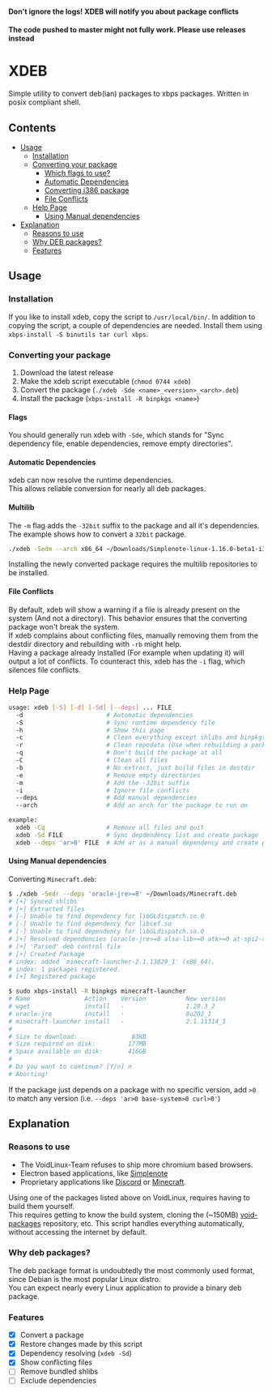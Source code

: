 #### Don't ignore the logs! XDEB will notify you about package conflicts
#### The code pushed to master might not fully work. Please use releases instead

# XDEB
Simple utility to convert deb(ian) packages to xbps packages. Written in posix compliant shell.

## Contents
 - [Usage](#Usage)
   - [Installation](#Installation)
   - [Converting your package](#Converting-your-package)
     - [Which flags to use?](#Flags)
     - [Automatic Dependencies](#Automatic-Dependencies)
     - [Converting i386 package](#Multilib)
     - [File Conflicts](#File-Conflicts)
   - [Help Page](#Help-Page)
     - [Using Manual dependencies](#Using-Manual-dependencies)
 - [Explanation](#Explanation)
   - [Reasons to use](#Reasons-to-use)
   - [Why DEB packages?](#Why-DEB-packages%3F)
   - [Features](#Features)

## Usage

### Installation
If you like to install xdeb, copy the script to `/usr/local/bin/`.
In addition to copying the script, a couple of dependencies are needed.
Install them using `xbps-install -S binutils tar curl xbps`.

### Converting your package
1. Download the latest release
2. Make the xdeb script executable (`chmod 0744 xdeb`)
3. Convert the package (`./xdeb -Sde <name>_<version>_<arch>.deb`)
4. Install the package (`xbps-install -R binpkgs <name>`)

#### Flags
You should generally run xdeb with `-Sde`, which stands for "Sync dependency file, enable dependencies, remove empty directories".

#### Automatic Dependencies
xdeb can now resolve the runtime dependencies.\
This allows reliable conversion for nearly all deb packages.

#### Multilib
The `-m` flag adds the `-32bit` suffix to the package and all it's dependencies.
The example shows how to convert a `32bit` package.
```sh
./xdeb -Sedm --arch x86_64 ~/Downloads/Simplenote-linux-1.16.0-beta1-i386.deb
```
Installing the newly converted package requires the multilib repositories to be installed.

#### File Conflicts
By default, xdeb will show a warning if a file is already present on the system (And not a directory).
This behavior ensures that the converting package won't break the system.\
If xdeb complains about conflicting files,
manually removing them from the destdir directory and rebuilding with `-rb` might help.\
Having a package already installed (For example when updating it) will output a lot of conflicts.
To counteract this, xdeb has the `-i` flag, which silences file conflicts.

### Help Page
```sh
usage: xdeb [-S] [-d] [-Sd] [--deps] ... FILE
  -d                       # Automatic dependencies
  -S                       # Sync runtime dependency file
  -h                       # Show this page
  -c                       # Clean everything except shlibs and binpkgs
  -r                       # Clean repodata (Use when rebuilding a package)
  -q                       # Don't build the package at all
  -C                       # Clean all files
  -b                       # No extract, just build files in destdir
  -e                       # Remove empty directories
  -m                       # Add the -32bit suffix
  -i                       # Ignore file conflicts
  --deps                   # Add manual dependencies
  --arch                   # Add an arch for the package to run on

example:
  xdeb -Cq                 # Remove all files and quit
  xdeb -Sd FILE            # Sync depdendency list and create package
  xdeb --deps 'ar>0' FILE  # Add ar as a manual dependency and create package
```

#### Using Manual dependencies
Converting `Minecraft.deb`:
```sh
$ ./xdeb -Sedr --deps 'oracle-jre>=8' ~/Downloads/Minecraft.deb
# [+] Synced shlibs
# [+] Extracted files
# [-] Unable to find dependency for libGLdispatch.so.0
# [-] Unable to find dependency for libcef.so
# [-] Unable to find dependency for libGLdispatch.so.0
# [+] Resolved dependencies (oracle-jre>=8 alsa-lib>=0 atk>=0 at-spi2-atk>=0 at-spi2-core>=0 avahi-libs>=0 bzip2>=0 cairo>=0 dbus-glib>=0 dbus-libs>=0 expat>=0 fontconfig>=0 freetype>=0 fribidi>=0 GConf>=0 gdk-pixbuf>=0 glib>=0 glibc>=0 gmp>=0 gnutls>=0 graphite>=0 gtk+>=0 gtk+3>=0 libblkid>=0 libcups>=0 libdatrie>=0 libEGL>=0 libepoxy>=0 libffi>=0 libgcc>=0 libGL>=0 libglvnd>=0 libharfbuzz>=0 libidn2>=0 libmount>=0 libpcre>=0 libpng>=0 libstdc++>=0 libtasn1>=0 libthai>=0 libunistring>=0 libuuid>=0 libX11>=0 libXau>=0 libxcb>=0 libXcomposite>=0 libXcursor>=0 libXdamage>=0 libXdmcp>=0 libXext>=0 libXfixes>=0 libXi>=0 libXinerama>=0 libxkbcommon>=0 libXrandr>=0 libXrender>=0 libXScrnSaver>=0 libXtst>=0 nettle>=0 nspr>=0 nss>=0 p11-kit>=0 pango>=0 pixman>=0 wayland>=0 zlib>=0 )
# [+] 'Parsed' deb control file
# [+] Created Package
# index: added `minecraft-launcher-2.1.13829_1' (x86_64).
# index: 1 packages registered.
# [+] Registered package

$ sudo xbps-install -R binpkgs minecraft-launcher
# Name               Action    Version           New version            Download size
# wget               install   -                 1.20.3_2               - 
# oracle-jre         install   -                 8u202_1                82KB 
# minecraft-launcher install   -                 2.1.11314_1            - 
# 
# Size to download:               83KB
# Size required on disk:         177MB
# Space available on disk:       416GB
# 
# Do you want to continue? [Y/n] n
# Aborting!
```
If the package just depends on a package with no specific version, add `>0` to match any version (i.e. `--deps 'ar>0 base-system>0 curl>0'`)

## Explanation
### Reasons to use
- The VoidLinux-Team refuses to ship more chromium based browsers.
- Electron based applications, like [Simplenote](https://simplenote.com/)
- Proprietary applications like [Discord](https://discord.gg) or [Minecraft](https://minecraft.net).

Using one of the packages listed above on VoidLinux, requires having to build them yourself.\
This requires getting to know the build system, cloning the (~150MB) [void-packages](https://github.com/void-linux/void-packages) repository, etc.
This script handles everything automatically, without accessing the internet by default.

### Why deb packages?
The deb package format is undoubtedly the most commonly used format, since Debian is the most popular Linux distro.\
You can expect nearly every Linux application to provide a binary deb package.

### Features
* [x] Convert a package
* [x] Restore changes made by this script
* [x] Dependency resolving (`xdeb -Sd`)
* [x] Show conflicting files
* [ ] Remove bundled shlibs
* [ ] Exclude dependencies
